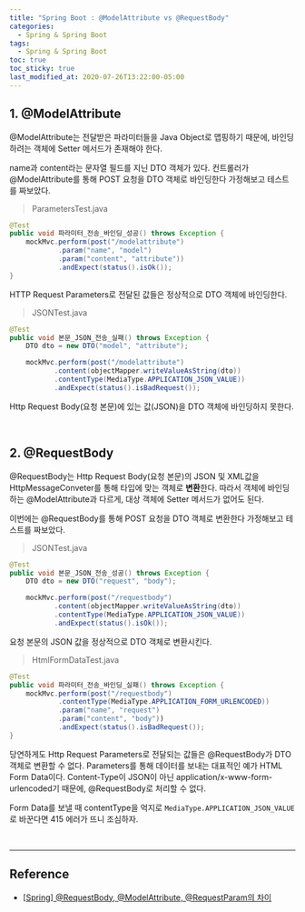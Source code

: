 ```yaml
---
title: "Spring Boot : @ModelAttribute vs @RequestBody"
categories:
  - Spring & Spring Boot
tags:
  - Spring & Spring Boot
toc: true
toc_sticky: true
last_modified_at: 2020-07-26T13:22:00-05:00
---
```


## 1. @ModelAttribute

@ModelAttribute는 전달받은 파라미터들을 Java Object로 맵핑하기 때문에, 바인딩하려는 객체에 Setter 메서드가 존재해야 한다.

name과 content라는 문자열 필드를 지닌 DTO 객체가 있다. 컨트롤러가 @ModelAttribute를 통해 POST 요청을 DTO 객체로 바인딩한다 가정해보고 테스트를 짜보았다.

> ParametersTest.java

```java
@Test
public void 파라미터_전송_바인딩_성공() throws Exception {
    mockMvc.perform(post("/modelattribute")
            .param("name", "model")
            .param("content", "attribute"))
            .andExpect(status().isOk());
}
```

HTTP Request Parameters로 전달된 값들은 정상적으로 DTO 객체에 바인딩한다.

> JSONTest.java

```java
@Test
public void 본문_JSON_전송_실패() throws Exception {
    DTO dto = new DTO("model", "attribute");

    mockMvc.perform(post("/modelattribute")
           .content(objectMapper.writeValueAsString(dto))
           .contentType(MediaType.APPLICATION_JSON_VALUE))
           .andExpect(status().isBadRequest());
```

Http Request Body(요청 본문)에 있는 값(JSON)을 DTO 객체에 바인딩하지 못한다.

<br>

## 2. @RequestBody

@RequestBody는 Http Request Body(요청 본문)의 JSON 및 XML값을 HttpMessageConveter를 통해 타입에 맞는 객체로 **변환**한다. 따라서 객체에 바인딩하는 @ModelAttribute과 다르게, 대상 객체에 Setter 메서드가 없어도 된다.

이번에는 @RequestBody를 통해 POST 요청을 DTO 객체로 변환한다 가정해보고 테스트를 짜보았다.

> JSONTest.java

```java
@Test
public void 본문_JSON_전송_성공() throws Exception {
    DTO dto = new DTO("request", "body");

    mockMvc.perform(post("/requestbody")
           .content(objectMapper.writeValueAsString(dto))
           .contentType(MediaType.APPLICATION_JSON_VALUE))
           .andExpect(status().isOk());
```

요청 본문의 JSON 값을 정상적으로 DTO 객체로 변환시킨다.

> HtmlFormDataTest.java

```java
@Test
public void 파라미터_전송_바인딩_실패() throws Exception {
    mockMvc.perform(post("/requestbody")
            .contentType(MediaType.APPLICATION_FORM_URLENCODED))
            .param("name", "request")
            .param("content", "body"))
            .andExpect(status().isBadRequest());
}
```

당연하게도 Http Request Parameters로 전달되는 값들은 @RequestBody가 DTO 객체로 변환할 수 없다. Parameters를 통해 데이터를 보내는 대표적인 예가 HTML Form Data이다. Content-Type이 JSON이 아닌 application/x-www-form-urlencoded기 때문에, @RequestBody로 처리할 수 없다.

Form Data를 보낼 때 contentType을 억지로 ```MediaType.APPLICATION_JSON_VALUE``` 로 바꾼다면 415 에러가 뜨니 조심하자.

<br>

---

## Reference

* [[Spring] @RequestBody, @ModelAttribute, @RequestParam의 차이](https://mangkyu.tistory.com/72)
